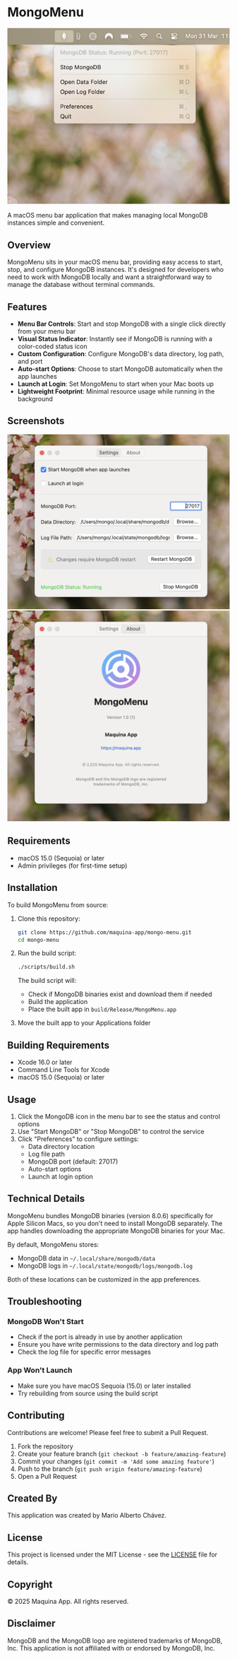 # MongoMenu

![MongoMenu](screenshots/screenshot1.png)

A macOS menu bar application that makes managing local MongoDB instances simple and convenient.

## Overview

MongoMenu sits in your macOS menu bar, providing easy access to start, stop, and configure MongoDB instances. It's designed for developers who need to work with MongoDB locally and want a straightforward way to manage the database without terminal commands.

## Features

- **Menu Bar Controls**: Start and stop MongoDB with a single click directly from your menu bar
- **Visual Status Indicator**: Instantly see if MongoDB is running with a color-coded status icon
- **Custom Configuration**: Configure MongoDB's data directory, log path, and port
- **Auto-start Options**: Choose to start MongoDB automatically when the app launches
- **Launch at Login**: Set MongoMenu to start when your Mac boots up
- **Lightweight Footprint**: Minimal resource usage while running in the background

## Screenshots

![Preferences Window](screenshots/screenshot2.png)
![MongoMenu About](screenshots/screenshot3.png)

## Requirements

- macOS 15.0 (Sequoia) or later
- Admin privileges (for first-time setup)

## Installation

To build MongoMenu from source:

1. Clone this repository:

   ```bash
   git clone https://github.com/maquina-app/mongo-menu.git
   cd mongo-menu
   ```

2. Run the build script:

   ```bash
   ./scripts/build.sh
   ```

   The build script will:
   - Check if MongoDB binaries exist and download them if needed
   - Build the application
   - Place the built app in `build/Release/MongoMenu.app`

3. Move the built app to your Applications folder

## Building Requirements

- Xcode 16.0 or later
- Command Line Tools for Xcode
- macOS 15.0 (Sequoia) or later

## Usage

1. Click the MongoDB icon in the menu bar to see the status and control options
2. Use "Start MongoDB" or "Stop MongoDB" to control the service
3. Click "Preferences" to configure settings:
   - Data directory location
   - Log file path
   - MongoDB port (default: 27017)
   - Auto-start options
   - Launch at login option

## Technical Details

MongoMenu bundles MongoDB binaries (version 8.0.6) specifically for Apple Silicon Macs, so you don't need to install MongoDB separately. The app handles downloading the appropriate MongoDB binaries for your Mac.

By default, MongoMenu stores:

- MongoDB data in `~/.local/share/mongodb/data`
- MongoDB logs in `~/.local/state/mongodb/logs/mongodb.log`

Both of these locations can be customized in the app preferences.

## Troubleshooting

### MongoDB Won't Start

- Check if the port is already in use by another application
- Ensure you have write permissions to the data directory and log path
- Check the log file for specific error messages

### App Won't Launch

- Make sure you have macOS Sequoia (15.0) or later installed
- Try rebuilding from source using the build script

## Contributing

Contributions are welcome! Please feel free to submit a Pull Request.

1. Fork the repository
2. Create your feature branch (`git checkout -b feature/amazing-feature`)
3. Commit your changes (`git commit -m 'Add some amazing feature'`)
4. Push to the branch (`git push origin feature/amazing-feature`)
5. Open a Pull Request

## Created By

This application was created by Mario Alberto Chávez.

## License

This project is licensed under the MIT License - see the [LICENSE](LICENSE) file for details.

## Copyright

© 2025 Maquina App. All rights reserved.

## Disclaimer

MongoDB and the MongoDB logo are registered trademarks of MongoDB, Inc. This application is not affiliated with or endorsed by MongoDB, Inc.
